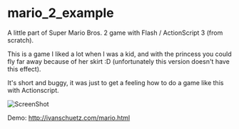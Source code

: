 mario_2_example
===============

A little part of Super Mario Bros. 2 game with Flash / ActionScript 3 (from scratch).

This is a game I liked a lot when I was a kid, and with the princess you could fly far away because of her skirt :D (unfortunately this version doesn't have this effect).

It's short and buggy, it was just to get a feeling how to do a game like this with Actionscript.

![ScreenShot](https://raw.github.com/i-schuetz/mario_2_example/master/3e.png)



Demo: http://ivanschuetz.com/mario.html
